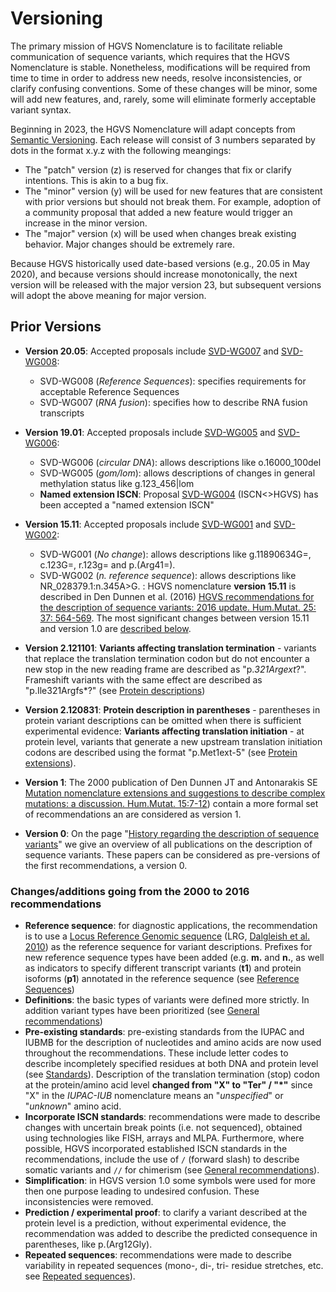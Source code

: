 # Versioning

The primary mission of HGVS Nomenclature is to facilitate reliable communication of sequence variants, which requires that the HGVS Nomenclature is stable. Nonetheless, modifications will be required from time to time in order to address new needs, resolve inconsistencies, or clarify confusing conventions.  Some of these changes will be minor, some will add new features, and, rarely, some will eliminate formerly acceptable variant syntax.

Beginning in 2023, the HGVS Nomenclature will adapt concepts from [Semantic Versioning](https://semver.org/). Each release will consist of 3 numbers separated by dots in the format x.y.z with the following meangings:

- The "patch" version (z) is reserved for changes that fix or clarify intentions. This is akin to a bug fix.
- The "minor" version (y) will be used for new features that are consistent with prior versions but should not break them.  For example, adoption of a community proposal that added a new feature would trigger an increase in the minor version.
- The "major" version (x) will be used when changes break existing behavior. Major changes should be extremely rare.

Because HGVS historically used date-based versions (e.g., 20.05 in May 2020),
and because versions should increase monotonically, the next version will be
released with the major version 23, but subsequent versions will adopt the above
meaning for major version.


## Prior Versions

- **Version 20.05**: Accepted proposals include [SVD-WG007](../consultation/SVD-WG007.md) and [SVD-WG008](../consultation/SVD-WG008.md):

    - SVD-WG008 (_Reference Sequences_): specifies requirements for acceptable Reference Sequences
    - SVD-WG007 (_RNA fusion_): specifies how to describe RNA fusion transcripts

- **Version 19.01**: Accepted proposals include [SVD-WG005](../consultation/SVD-WG005.md) and [SVD-WG006](../consultation/SVD-WG006.md):

    - SVD-WG006 (_circular DNA_): allows descriptions like o.16000_100del
    - SVD-WG005 (_gom/lom_): allows descriptions of changes in general methylation status like g.123_456|lom
    - **Named extension ISCN**: Proposal [SVD-WG004](../consultation/SVD-WG004.md) (ISCN<>HGVS) has been accepted a "named extension ISCN"

- **Version 15.11**: Accepted proposals include [SVD-WG001](../consultation/SVD-WG001.md) and [SVD-WG002](../consultation/SVD-WG002.md):

    - SVD-WG001 (_No change_): allows descriptions like g.11890634G=, c.123G=, r.123g= and p.(Arg41=).
    - SVD-WG002 (_n. reference sequence_): allows descriptions like NR_028379.1:n.345A>G. : HGVS nomenclature **version 15.11** is described in Den Dunnen et al. (2016) [HGVS recommendations for the description of sequence variants: 2016 update. Hum.Mutat. 25: 37: 564-569](http://onlinelibrary.wiley.com/doi/10.1002/humu.22981/pdf). The most significant changes between version 15.11 and version 1.0 are [described below](#v1511).

- **Version 2.121101**: **Variants affecting translation termination** - variants that replace the translation termination codon but do not encounter a new stop in the new reading frame are described as "p._321Argext_?". Frameshift variants with the same effect are described as "p.Ile321Argfs\*?" (see [Protein descriptions](../recommendations/protein/extension.md))

- **Version 2.120831**: **Protein description in parentheses** - parentheses in protein variant descriptions can be omitted when there is sufficient experimental evidence: **Variants affecting translation initiation** - at protein level, variants that generate a new upstream translation initiation codons are described using the format "p.Met1ext-5" (see [Protein extensions](../recommendations/protein/extension.md)).

- **Version 1**: The 2000 publication of Den Dunnen JT and Antonarakis SE [Mutation nomenclature extensions and suggestions to describe complex mutations: a discussion. Hum.Mutat. 15:7-12](http://www3.interscience.wiley.com/cgi-bin/fulltext/68503056/PDFSTART)) contain a more formal set of recommendations an are considered as version 1.

- **Version 0**: On the page "[History regarding the description of sequence variants](history.md)" we give an overview of all publications on the description of sequence variants. These papers can be considered as pre-versions of the first recommendations, a version 0.

<a id="v1511"></a>

### Changes/additions going from the 2000 to 2016 recommendations

- **Reference sequence**: for diagnostic applications, the recommendation is to use a [Locus Reference Genomic sequence](http://www.lrg-sequence.org/) (LRG, [Dalgleish et al. 2010](http://genomemedicine.com/content/2/4/24)) as the reference sequence for variant descriptions. Prefixes for new reference sequence types have been added (e.g. **m.** and **n.**, as well as indicators to specify different transcript variants (**t1**) and protein isoforms (**p1**) annotated in the reference sequence (see [Reference Sequences](refseq.md#DNAc))
- **Definitions**: the basic types of variants were defined more strictly. In addition variant types have been prioritized (see [General recommendations](../recommendations/general.md))
- **Pre-existing standards**: pre-existing standards from the IUPAC and IUBMB for the description of nucleotides and amino acids are now used throughout the recommendations. These include letter codes to describe incompletely specified residues at both DNA and protein level (see [Standards](standards.md#aacode)). Description of the translation termination (stop) codon at the protein/amino acid level **changed from "X" to "Ter" / "\*"** since "X" in the _IUPAC-IUB_ nomenclature means an "_unspecified_" or "_unknown_" amino acid.
- **Incorporate ISCN standards**: recommendations were made to describe changes with uncertain break points (i.e. not sequenced), obtained using technologies like FISH, arrays and MLPA. Furthermore, where possible, HGVS incorporated established ISCN standards in the recommendations, include the use of `/` (forward slash) to describe somatic variants and `//` for chimerism (see [General recommendations](../recommendations/general.md)).
- **Simplification**: in HGVS version 1.0 some symbols were used for more then one purpose leading to undesired confusion. These inconsistencies were removed.
- **Prediction / experimental proof**: to clarify a variant described at the protein level is a prediction, without experimental evidence, the recommendation was added to describe the predicted consequence in parentheses, like p.(Arg12Gly).
- **Repeated sequences**: recommendations were made to describe variability in repeated sequences (mono-, di-, tri- residue stretches, etc. see [Repeated sequences](../recommendations/DNA/repeated.md)).
